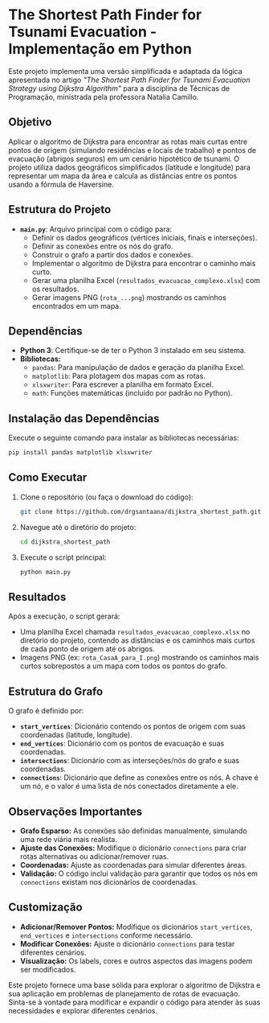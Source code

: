 # The Shortest Path Finder for Tsunami Evacuation - Implementação em Python

Este projeto implementa uma versão simplificada e adaptada da lógica apresentada no artigo *"The Shortest Path Finder for Tsunami Evacuation Strategy using Dijkstra Algorithm"* para a disciplina de Técnicas de Programação, ministrada pela professora Natalia Camillo.

## Objetivo

Aplicar o algoritmo de Dijkstra para encontrar as rotas mais curtas entre pontos de origem (simulando residências e locais de trabalho) e pontos de evacuação (abrigos seguros) em um cenário hipotético de tsunami. O projeto utiliza dados geográficos simplificados (latitude e longitude) para representar um mapa da área e calcula as distâncias entre os pontos usando a fórmula de Haversine.

## Estrutura do Projeto

* **`main.py`**: Arquivo principal com o código para:
  * Definir os dados geográficos (vértices iniciais, finais e interseções).
  * Definir as conexões entre os nós do grafo.
  * Construir o grafo a partir dos dados e conexões.
  * Implementar o algoritmo de Dijkstra para encontrar o caminho mais curto.
  * Gerar uma planilha Excel (`resultados_evacuacao_complexo.xlsx`) com os resultados.
  * Gerar imagens PNG (`rota_...png`) mostrando os caminhos encontrados em um mapa.

## Dependências

* **Python 3**: Certifique-se de ter o Python 3 instalado em seu sistema.
* **Bibliotecas:**
  * `pandas`: Para manipulação de dados e geração da planilha Excel.
  * `matplotlib`: Para plotagem dos mapas com as rotas.
  * `xlsxwriter`: Para escrever a planilha em formato Excel.
  * `math`: Funções matemáticas (incluído por padrão no Python).

## Instalação das Dependências

Execute o seguinte comando para instalar as bibliotecas necessárias:

```bash
pip install pandas matplotlib xlsxwriter
```

## Como Executar

1. Clone o repositório (ou faça o download do código):

   ```bash
   git clone https://github.com/drgsantaana/dijkstra_shortest_path.git
   ```

2. Navegue até o diretório do projeto:

   ```bash
   cd dijkstra_shortest_path
   ```

3. Execute o script principal:

   ```bash
   python main.py
   ```

## Resultados

Após a execução, o script gerará:

* Uma planilha Excel chamada `resultados_evacuacao_complexo.xlsx` no diretório do projeto, contendo as distâncias e os caminhos mais curtos de cada ponto de origem até os abrigos.
* Imagens PNG (ex: `rota_CasaA_para_I.png`) mostrando os caminhos mais curtos sobrepostos a um mapa com todos os pontos do grafo.

## Estrutura do Grafo

O grafo é definido por:

* **`start_vertices`**: Dicionário contendo os pontos de origem com suas coordenadas (latitude, longitude).
* **`end_vertices`**: Dicionário com os pontos de evacuação e suas coordenadas.
* **`intersections`**: Dicionário com as interseções/nós do grafo e suas coordenadas.
* **`connections`**: Dicionário que define as conexões entre os nós. A chave é um nó, e o valor é uma lista de nós conectados diretamente a ele.

## Observações Importantes

* **Grafo Esparso:** As conexões são definidas manualmente, simulando uma rede viária mais realista.
* **Ajuste das Conexões:** Modifique o dicionário `connections` para criar rotas alternativas ou adicionar/remover ruas.
* **Coordenadas:** Ajuste as coordenadas para simular diferentes áreas.
* **Validação:** O código inclui validação para garantir que todos os nós em `connections` existam nos dicionários de coordenadas.

## Customização

* **Adicionar/Remover Pontos:** Modifique os dicionários `start_vertices`, `end_vertices` e `intersections` conforme necessário.
* **Modificar Conexões:** Ajuste o dicionário `connections` para testar diferentes cenários.
* **Visualização:** Os labels, cores e outros aspectos das imagens podem ser modificados.

Este projeto fornece uma base sólida para explorar o algoritmo de Dijkstra e sua aplicação em problemas de planejamento de rotas de evacuação. Sinta-se à vontade para modificar e expandir o código para atender às suas necessidades e explorar diferentes cenários.